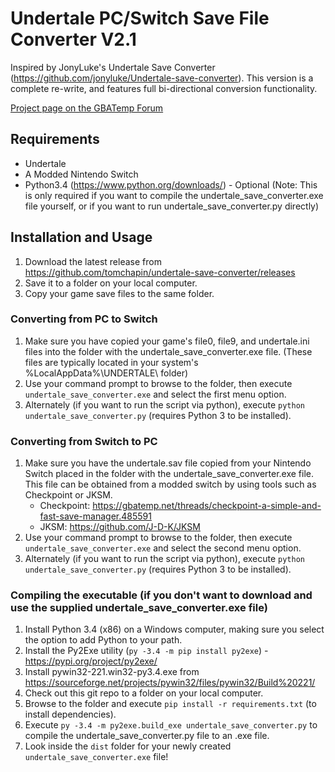 # Undertale PC/Switch Save File Converter V2.1
Inspired by JonyLuke's Undertale Save Converter (https://github.com/jonyluke/Undertale-save-converter).
This version is a complete re-write, and features full bi-directional conversion functionality.

[Project page on the GBATemp Forum](https://gbatemp.net/threads/undertale-save-game-converter-v2-with-full-bi-directional-pc-switch-conversion-ability.542897/)


## Requirements 
- Undertale
- A Modded Nintendo Switch
- Python3.4 (https://www.python.org/downloads/) - Optional
  (Note: This is only required if you want to compile the undertale_save_converter.exe file yourself, or if you want to run undertale_save_converter.py directly)


## Installation and Usage
1. Download the latest release from https://github.com/tomchapin/undertale-save-converter/releases
2. Save it to a folder on your local computer.
3. Copy your game save files to the same folder.


### Converting from PC to Switch
1. Make sure you have copied your game's file0, file9, and undertale.ini files into the folder with the undertale_save_converter.exe file.
   (These files are typically located in your system's %LocalAppData%\UNDERTALE\ folder)
2. Use your command prompt to browse to the folder, then execute `undertale_save_converter.exe` and select the first menu option.
3. Alternately (if you want to run the script via python), execute `python undertale_save_converter.py` (requires Python 3 to be installed).


### Converting from Switch to PC
1. Make sure you have the undertale.sav file copied from your Nintendo Switch placed in the folder with the undertale_save_converter.exe file.
   This file can be obtained from a modded switch by using tools such as Checkpoint or JKSM.
   - Checkpoint: https://gbatemp.net/threads/checkpoint-a-simple-and-fast-save-manager.485591
   - JKSM: https://github.com/J-D-K/JKSM
2. Use your command prompt to browse to the folder, then execute `undertale_save_converter.exe` and select the second menu option.
3. Alternately (if you want to run the script via python), execute `python undertale_save_converter.py` (requires Python 3 to be installed).


### Compiling the executable (if you don't want to download and use the supplied undertale_save_converter.exe file)
1. Install Python 3.4 (x86) on a Windows computer, making sure you select the option to add Python to your path.
2. Install the Py2Exe utility (`py -3.4 -m pip install py2exe`) - https://pypi.org/project/py2exe/
3. Install pywin32-221.win32-py3.4.exe from https://sourceforge.net/projects/pywin32/files/pywin32/Build%20221/
4. Check out this git repo to a folder on your local computer.
5. Browse to the folder and execute `pip install -r requirements.txt` (to install dependencies).
6. Execute `py -3.4 -m py2exe.build_exe undertale_save_converter.py` to compile the undertale_save_converter.py file to an .exe file.
7. Look inside the `dist` folder for your newly created `undertale_save_converter.exe` file!
